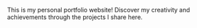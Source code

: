 This is my personal portfolio website! Discover my creativity and achievements through the projects I share here.
